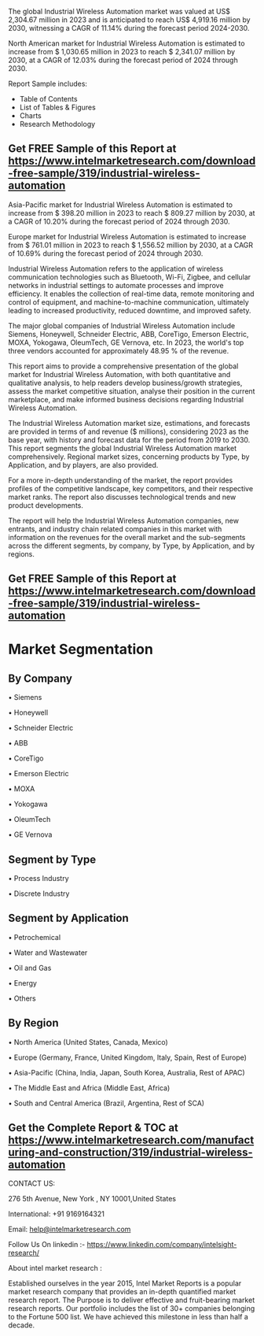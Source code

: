 The global Industrial Wireless Automation market was valued at US$ 2,304.67 million in 2023 and is anticipated to reach US$ 4,919.16 million by 2030, witnessing a CAGR of 11.14% during the forecast period 2024-2030.

North American market for Industrial Wireless Automation is estimated to increase from $ 1,030.65 million in 2023 to reach $ 2,341.07 million by 2030, at a CAGR of 12.03% during the forecast period of 2024 through 2030.

Report Sample includes:
- Table of Contents
- List of Tables & Figures
- Charts
- Research Methodology

Get FREE Sample of this Report at https://www.intelmarketresearch.com/download-free-sample/319/industrial-wireless-automation
-
Asia-Pacific market for Industrial Wireless Automation is estimated to increase from $ 398.20 million in 2023 to reach $ 809.27 million by 2030, at a CAGR of 10.20% during the forecast period of 2024 through 2030.

Europe market for Industrial Wireless Automation is estimated to increase from $ 761.01 million in 2023 to reach $ 1,556.52 million by 2030, at a CAGR of 10.69% during the forecast period of 2024 through 2030.

Industrial Wireless Automation refers to the application of wireless communication technologies such as Bluetooth, Wi-Fi, Zigbee, and cellular networks in industrial settings to automate processes and improve efficiency. It enables the collection of real-time data, remote monitoring and control of equipment, and machine-to-machine communication, ultimately leading to increased productivity, reduced downtime, and improved safety.

The major global companies of Industrial Wireless Automation include Siemens, Honeywell, Schneider Electric, ABB, CoreTigo, Emerson Electric, MOXA, Yokogawa, OleumTech, GE Vernova, etc. In 2023, the world's top three vendors accounted for approximately 48.95 % of the revenue.

This report aims to provide a comprehensive presentation of the global market for Industrial Wireless Automation, with both quantitative and qualitative analysis, to help readers develop business/growth strategies, assess the market competitive situation, analyse their position in the current marketplace, and make informed business decisions regarding Industrial Wireless Automation.

The Industrial Wireless Automation market size, estimations, and forecasts are provided in terms of and revenue ($ millions), considering 2023 as the base year, with history and forecast data for the period from 2019 to 2030. This report segments the global Industrial Wireless Automation market comprehensively. Regional market sizes, concerning products by Type, by Application, and by players, are also provided.

For a more in-depth understanding of the market, the report provides profiles of the competitive landscape, key competitors, and their respective market ranks. The report also discusses technological trends and new product developments.

The report will help the Industrial Wireless Automation companies, new entrants, and industry chain related companies in this market with information on the revenues for the overall market and the sub-segments across the different segments, by company, by Type, by Application, and by regions.

Get FREE Sample of this Report at https://www.intelmarketresearch.com/download-free-sample/319/industrial-wireless-automation
-
Market Segmentation
=
By Company
-
•	Siemens

•	Honeywell

•	Schneider Electric

•	ABB

•	CoreTigo

•	Emerson Electric

•	MOXA

•	Yokogawa

•	OleumTech

•	GE Vernova


Segment by Type
-
•	Process Industry

•	Discrete Industry

Segment by Application
-
•	Petrochemical

•	Water and Wastewater

•	Oil and Gas

•	Energy

•	Others

By Region
-
•	North America (United States, Canada, Mexico)

•	Europe (Germany, France, United Kingdom, Italy, Spain, Rest of Europe)

•	Asia-Pacific (China, India, Japan, South Korea, Australia, Rest of APAC)

•	The Middle East and Africa (Middle East, Africa)

•	South and Central America (Brazil, Argentina, Rest of SCA)

Get the Complete Report & TOC at https://www.intelmarketresearch.com/manufacturing-and-construction/319/industrial-wireless-automation
-
CONTACT US:

276 5th Avenue, New York , NY 10001,United States

International: +91 9169164321

Email: help@intelmarketresearch.com


Follow Us On linkedin :- https://www.linkedin.com/company/intelsight-research/

About intel market research :

Established ourselves in the year 2015, Intel Market Reports is a popular market research company that provides an in-depth quantified market research report. The Purpose is to deliver effective and fruit-bearing market research reports. Our portfolio includes the list of 30+ companies belonging to the Fortune 500 list. We have achieved this milestone in less than half a decade.
